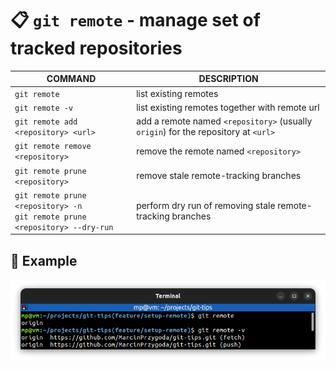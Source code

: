 # 📋 `git remote` - manage set of tracked repositories

| COMMAND                                                                           | DESCRIPTION                                                                        |
| --------------------------------------------------------------------------------- | ---------------------------------------------------------------------------------- |
| `git remote`                                                                      | list existing remotes                                                              |
| `git remote -v`                                                                   | list existing remotes together with remote url                                     |
| `git remote add <repository> <url>`                                               | add a remote named `<repository>` (usually `origin`) for the repository at `<url>` |
| `git remote remove <repository>`                                                  | remove the remote named `<repository>`                                             |
| `git remote prune <repository>`                                                   | remove stale remote-tracking branches                                              |
| `git remote prune <repository> -n`<br />`git remote prune <repository> --dry-run` | perform dry run of removing stale remote-tracking branches                         |

## 📌 Example

![](images/git-remote.png)
